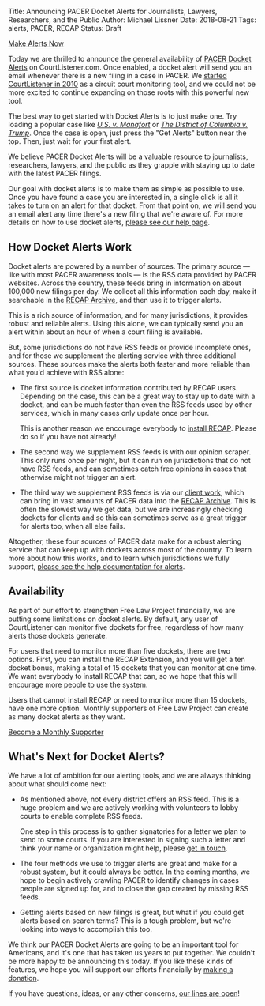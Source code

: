 Title: Announcing PACER Docket Alerts for Journalists, Lawyers, Researchers, and the Public
Author: Michael Lissner
Date: 2018-08-21
Tags: alerts, PACER, RECAP
Status: Draft

<a href="https://www.courtlistener.com/help/alerts/#recap-alerts"
   target="_blank"
   class="btn btn-primary btn-lg right-image"><i class="fa fa-bell-o"></i>
   Make Alerts Now
</a>

Today we are thrilled to announce the general availability of [PACER Docket Alerts][help] on CourtListener.com. Once enabled, a docket alert will send you an email whenever there is a new filing in a case in PACER. We [started CourtListener in 2010][cl] as a circuit court monitoring tool, and we could not be more excited to continue expanding on those roots with this powerful new tool.

<p class="alert bg-warning"><i class="fa fa-lightbulb-o"></i> The best way to get started with Docket Alerts is to just make one. Try loading a popular case like <em><a href="https://www.courtlistener.com/docket/6183591/united-states-v-manafort/?filed_after=&filed_before=&entry_gte=&entry_lte=&order_by=desc">U.S. v. Manafort</a></em> or <em><a href="https://www.courtlistener.com/docket/6072774/the-district-of-columbia-v-trump/?filed_after=&filed_before=&entry_gte=&entry_lte=&order_by=desc">The District of Columbia v. Trump</a></em>. Once the case is open, just press the "Get Alerts" button near the top. Then, just wait for your first alert.
</p>

We believe PACER Docket Alerts will be a valuable resource to journalists, researchers, lawyers, and the public as they grapple with staying up to date with the latest PACER filings.

Our goal with docket alerts is to make them as simple as possible to use. Once you have found a case you are interested in, a single click is all it takes to turn on an alert for that docket. From that point on, we will send you an email alert any time there's a new filing that we're aware of. For more details on how to use docket alerts, [please see our help page][help].

[cl]: {filename}/announcing-courtlistener-com.md


## How Docket Alerts Work

Docket alerts are powered by a number of sources. The primary source — like with most PACER awareness tools — is the RSS data provided by PACER websites. Across the country, these feeds bring in information on about 100,000 new filings per day. We collect all this information each day, make it searchable in the [RECAP Archive][archive], and then use it to trigger alerts. 

This is a rich source of information, and for many jurisdictions, it provides robust and reliable alerts. Using this alone, we can typically send you an alert within about an hour of when a court filing is available.

But, some jurisdictions do not have RSS feeds or provide incomplete ones, and for those we supplement the alerting service with three additional sources. These sources make the alerts both faster and more reliable than what you'd achieve with RSS alone:
 
 - The first source is docket information contributed by RECAP users. Depending on the case, this can be a great way to stay up to date with a docket, and can be much faster than even the RSS feeds used by other services, which in many cases only update once per hour. 
 
     This is another reason we encourage everybody to [install RECAP][recap]. Please do so if you have not already! 
 
 - The second way we supplement RSS feeds is with our opinion scraper. This only runs once per night, but it can run on jurisdictions that do not have RSS feeds, and can sometimes catch free opinions in cases that otherwise might not trigger an alert.
 
 - The third way we supplement RSS feeds is via our [client work][services], which can bring in vast amounts of PACER data into the [RECAP Archive][archive]. This is often the slowest way we get data, but we are increasingly checking dockets for clients and so this can sometimes serve as a great trigger for alerts too, when all else fails.

Altogether, these four sources of PACER data make for a robust alerting service that can keep up with dockets across most of the country. To learn more about how this works, and to learn which jurisdictions we fully support, [please see the help documentation for alerts][help].

[recap]: {filename}/pages/recap.md
[services]: {filename}/pages/data-services.md
[archive]: https://www.courtlistener.com/recap/


## Availability

As part of our effort to strengthen Free Law Project financially, we are putting some limitations on docket alerts. By default, any user of CourtListener can monitor five dockets for free, regardless of how many alerts those dockets generate.

For users that need to monitor more than five dockets, there are two options. First, you can install the RECAP Extension, and you will get a ten docket bonus, making a total of 15 dockets that you can monitor at one time. We want everybody to install RECAP that can, so we hope that this will encourage more people to use the system. 

Users that cannot install RECAP or need to monitor more than 15 dockets, have one more option. Monthly supporters of Free Law Project can create as many docket alerts as they want.

<a href="https://www.courtlistener.com/donate/?referrer=docket-alerts-announcement"
   target="_blank"
   class="btn btn-lg btn-danger"><i class="fa fa-heart-o"></i> Become a Monthly Supporter</a>
 
## What's Next for Docket Alerts?

We have a lot of ambition for our alerting tools, and we are always thinking about what should come next:
 
 - As mentioned above, not every district offers an RSS feed. This is a huge problem and we are actively working with volunteers to lobby courts to enable complete RSS feeds. 
 
     One step in this process is to gather signatories for a letter we plan to send to some courts. If you are interested in signing such a letter and think your name or organization might help, please [get in touch][c].
 
 - The four methods we use to trigger alerts are great and make for a robust system, but it could always be better. In the coming months, we hope to begin actively crawling PACER to identify changes in cases people are signed up for, and to close the gap created by missing RSS feeds.
 
 - Getting alerts based on new filings is great, but what if you could get alerts based on search terms? This is a tough problem, but we're looking into ways to accomplish this too.
 
We think our PACER Docket Alerts are going to be an important tool for Americans, and it's one that has taken us years to put together. We couldn't be more happy to be announcing this today. If you like these kinds of features, we hope you will support our efforts financially by [making a donation][donate].

If you have questions, ideas, or any other concerns, [our lines are open][c]!

[donate]: https://www.courtlistener.com/donate/?referrer=docket-alerts-announcement2
[help]: https://www.courtlistener.com/help/alerts/#recap-alerts
[c]: {filename}/pages/contact.md
